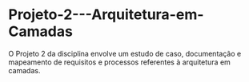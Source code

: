 # Projeto-2---Arquitetura-em-Camadas
O Projeto 2 da disciplina envolve um estudo de caso, documentação e mapeamento de requisitos e processos referentes à arquitetura em camadas.
